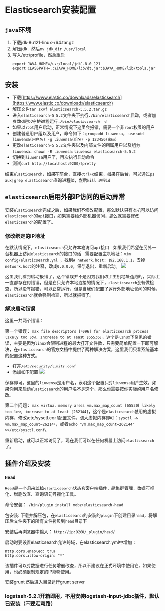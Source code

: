 # Elasticsearch安装配置
## `java`环境
1. 下载jdk-8u121-linux-x64.tar.gz
2. 解压jdk，然后`mv jdk_dir /usr/local`
3. 写入/etc/profile，然后重启
    ```
	export JAVA_HOME=/usr/local/jdk1.8.0_121
	export CLASSPATH=.:$JAVA_HOME/lib/dt.jar:$JAVA_HOME/lib/tools.jar
    ```

## 安装

- 下载[https://www.elastic.co/downloads/elasticsearch](https://www.elastic.co/downloads/elasticsearch)
- 解压文件`tar zxvf elasticsearch-5.5.2.tar.gz`
- 进入`elasticsearch-5.5.2`文件夹下执行`./bin/elasticsearch`启动，或者加参数d是以守护进程运行`./bin/elasticsearch -d`
- 如果以`root`用户启动，正常情况下这里会报错，需要一个非`root`权限的用户
- 创建普通用户组以及用户，命令如下：`groupadd liuwensa`， `useradd  liuwensa(用户名) -g liuwensa(组名) -p 123456(密码)`
- 更改`elasticsearch-5.5.2`文件夹以及内部文件的所属用户以及组为`liuwensa`，`chown -R liuwensa:liuwensa elasticsearch-5.5.2`
- 切换到`liuwensa`用户下，再次执行启动命令
- 测试`curl http://localhost:9200/?pretty` 

结束`elasticsearch`，如果在前台，直接`ctrl+c`结束，如果在后台，可以通过`ps aux|grep elasticsearch`查询进程id，然后`kill 进程id`

## `elasticsearch`启用外部IP访问的启动异常

安装`elasticsearch`完成之后，如果我们不修改配置，那么默认只有本机可以访问`elasticsearch`的`api`接口，如果需要给外部机器访问，那么就需要修改`elasticsearch`的配置了。

### 修改绑定的IP地址
在默认情况下，`elasticsearch`只允许本地访问`api`接口，如果我们希望在另外一台机器上访问`elasticsearch`的接口的话，需要配置主机地址：`vim config/elasticsearch.yml `，找到`# network.host: 192.168.1.1`，去掉`network.host`的注释，改成`0.0.0.0`，保存退出，重新启动。
![](http://i.imgur.com/sD0ZAlL.png)

这里我们看到启动报错了，这个错误并不是因为我们改了主机地址造成的，实际上一直都存在的错误，但是在只允许本地连接的情况下，`elasticsearch`没有做检查，所以没有报错，可以正常运行，但是当我们配置了运行外部地址访问的时候，`elasticsearch`就会强制检查，所以就报错了。

### 解决启动错误
这里一共两个错误：

第一个错误：
`max file descriptors [4096] for elasticsearch process likely too low, increase to at least [65536]`，这个是`linux`下常见的错误，主要是因为`linux`会限制进程的最大打开文件数，只需要简单配置一下即可解决，在`elasticsearch`的官方文档中提供了两种解决方案，这里我们只看系统基本的配置这种方式。
- 打开`/etc/security/limits.conf`
- 添加如下配置 
 ![](http://i.imgur.com/T914Qp3.png)

保存即可。这里的`liuwensa`是用户名，表明这个配置只对`liuwensa`用户生效，如果你用来启动`elasticsearch`的用户名不是这个，那么你需要按你实际的用户名修改。

第二个问题：
`max virtual memory areas vm.max_map_count [65530] likely too low, increase to at least [262144]`，这个是`elasticsearch`使用的虚拟内存，修改/etc/sysctl.conf配置文件，调大虚拟内存即可：`sysctl -w vm.max_map_count=262144`，或者`echo "vm.max_map_count=262144" >>/etc/sysctl.conf`。

重新启动，就可以正常访问了，现在我们可以在任何机器上访问`elasticsearch`了。

## 插件介绍及安装

### `Head`

`Head`是一个用来监控`elasticsearch`状态的客户端插件，是集群管理、数据可视化、增删改查、查询语句可视化工具。

命令安装：`./bin/plugin install mobz/elasticsearch-head`

包安装: 下载并解压包，在`elasticsearch`的安装的`plugin`下创建目录`head`，将解压后文件夹下的所有文件拷贝到`head`目录下

安装后再浏览器中输入： `http://ip:9200/_plugin/head/`

启动时要设置elasticsearch允许跨域，在elasticsearch.yml中增加：
```
http.cors.enabled: true
http.cors.allow-origin: "*"
```

该插件可以对数据进行任何增删改查，所以不建议在正式环境中使用它，如果使用，也必须限制规定的IP能够使用。

安装grunt
然后进入目录运行grunt server

### logstash-5.2.1开箱即用，不用安装logstash-input-jdbc插件，默认已安装（不要走弯路）